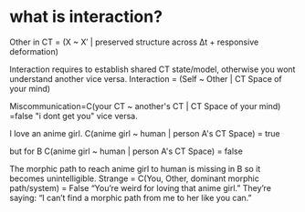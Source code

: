 # what is interaction?

Other in CT = (X ~ X′ | preserved structure across Δt + responsive deformation)

Interaction requires to establish shared CT state/model, otherwise you wont understand another vice versa.
Interaction = (Self ~ Other | CT Space of your mind)

Miscommunication=C(your CT ~ another's CT | CT Space of your mind) =false
"i dont get you" vice versa.

I love an anime girl.
C(anime girl ~ human | person A's CT Space) = true

but for B
C(anime girl ~ human | person A's CT Space) = false

The morphic path to reach anime girl to human is missing in B so it becomes unintelligible.
Strange = C(You, Other, dominant morphic path/system) = False
“You’re weird for loving that anime girl.”
They’re saying: “I can’t find a morphic path from me to her like you can.”